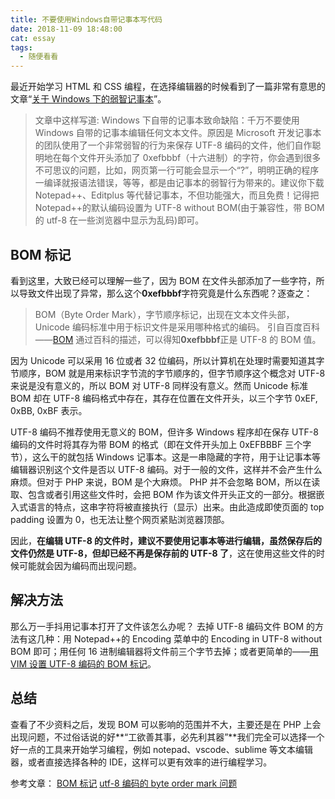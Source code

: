 ```yaml
---
title: 不要使用Windows自带记事本写代码
date: 2018-11-09 18:48:00
cat: essay
tags:
  - 随便看看
---
```


最近开始学习 HTML 和 CSS 编程，在选择编辑器的时候看到了一篇非常有意思的文章“[关于 Windows 下的弱智记事本][1]”。

> 文章中这样写道:
> Windows 下自带的记事本致命缺陷：千万不要使用 Windows 自带的记事本编辑任何文本文件。原因是 Microsoft 开发记事本的团队使用了一个非常弱智的行为来保存 UTF-8 编码的文件，他们自作聪明地在每个文件开头添加了 0xefbbbf（十六进制）的字符，你会遇到很多不可思议的问题，比如，网页第一行可能会显示一个“?”，明明正确的程序一编译就报语法错误，等等，都是由记事本的弱智行为带来的。建议你下载 Notepad++、Editplus 等代替记事本，不但功能强大，而且免费！记得把 Notepad++的默认编码设置为 UTF-8 without BOM(由于兼容性，带 BOM 的 utf-8 在一些浏览器中显示为乱码)即可。

## BOM 标记

看到这里，大致已经可以理解一些了，因为 BOM 在文件头部添加了一些字符，所以导致文件出现了异常，那么这个**0xefbbbf**字符究竟是什么东西呢？逐查之：

> BOM（Byte Order Mark），字节顺序标记，出现在文本文件头部，Unicode 编码标准中用于标识文件是采用哪种格式的编码。
> 引自百度百科——[BOM][2]
> 通过百科的描述，可以得知**0xefbbbf**正是 UTF-8 的 BOM 值。

因为 Unicode 可以采用 16 位或者 32 位编码，所以计算机在处理时需要知道其字节顺序，BOM 就是用来标识字节流的字节顺序的，但字节顺序这个概念对 UTF-8 来说是没有意义的，所以 BOM 对 UTF-8 同样没有意义。然而 Unicode 标准 BOM 却在 UTF-8 编码格式中存在，其存在位置在文件开头，以三个字节 0xEF, 0xBB, 0xBF 表示。

UTF-8 编码不推荐使用无意义的 BOM，但许多 Windows 程序却在保存 UTF-8 编码的文件时将其存为带 BOM 的格式（即在文件开头加上 0xEFBBBF 三个字节），这么干的就包括 Windows 记事本。这是一串隐藏的字符，用于让记事本等编辑器识别这个文件是否以 UTF-8 编码。对于一般的文件，这样并不会产生什么麻烦。但对于 PHP 来说，BOM 是个大麻烦。
PHP 并不会忽略 BOM，所以在读取、包含或者引用这些文件时，会把 BOM 作为该文件开头正文的一部分。根据嵌入式语言的特点，这串字符将被直接执行（显示）出来。由此造成即使页面的 top padding 设置为 0，也无法让整个网页紧贴浏览器顶部。

因此，**在编辑 UTF-8 的文件时，建议不要使用记事本等进行编辑，虽然保存后的文件仍然是 UTF-8，但却已经不再是保存前的 UTF-8 了**，这在使用这些文件的时候可能就会因为编码而出现问题。

## 解决方法

那么万一手抖用记事本打开了文件该怎么办呢？
去掉 UTF-8 编码文件 BOM 的方法有这几种：用 Notepad++的 Encoding 菜单中的 Encoding in UTF-8 without BOM 即可；用任何 16 进制编辑器将文件前三个字节去掉；或者更简单的——[用 VIM 设置 UTF-8 编码的 BOM 标记][3]。

## 总结

查看了不少资料之后，发现 BOM 可以影响的范围并不大，主要还是在 PHP 上会出现问题，不过俗话说的好**“工欲善其事，必先利其器”**我们完全可以选择一个好一点的工具来开始学习编程，例如 notepad、vscode、sublime 等文本编辑器，或者直接选择各种的 IDE，这样可以更有效率的进行编程学习。

参考文章：
[BOM 标记][4]
[utf-8 编码的 byte order mark 问题][5]

[1]: https://blog.csdn.net/c1842664541/article/details/78999262
[2]: https://baike.baidu.com/item/BOM/2790364
[3]: http://www.cnblogs.com/ini_always/archive/2011/12/24/2300621.html
[4]: https://www.cnblogs.com/prowyh/p/4977775.html
[5]: https://www.cnblogs.com/williamhu/articles/5378784.html
